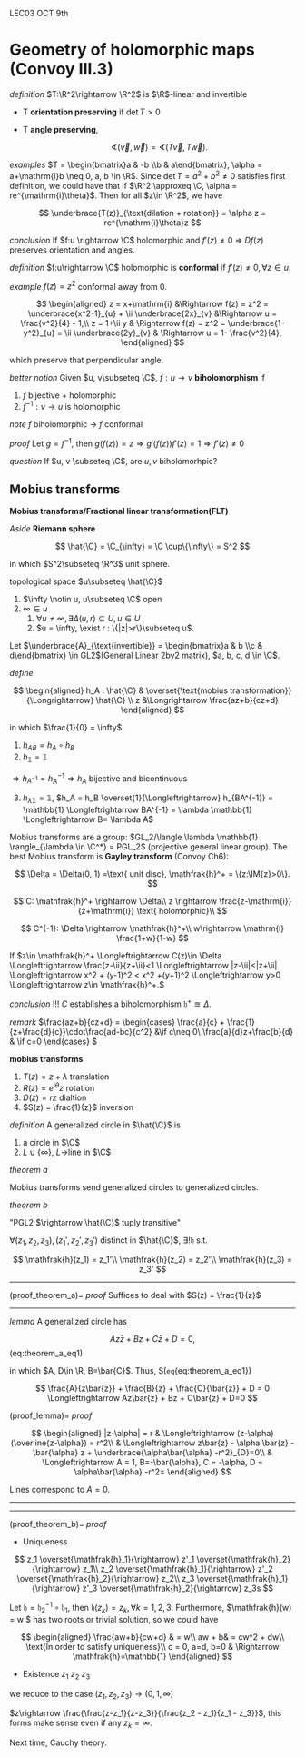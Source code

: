 LEC03 OCT 9th
# Geometry of holomorphic maps (Convoy III.3)


*definition*
$T:\R^2\rightarrow \R^2$ is $\R$-linear and invertible
- T **orientation preserving** if $\det{T}>0$
- T **angle preserving**,
    
    $$
    \sphericalangle(\vec{v}, \vec{w}) = \sphericalangle(T\vec{v}, T\vec{w}).
    $$

*examples*
$T = \begin{bmatrix}a & -b \\b & a\end{bmatrix}, \alpha = a+\mathrm{i}b \neq 0, a, b \in \R$. Since $\det{T} = a^2+b^2 \neq 0$ satisfies first definition, we could have that if $\R^2 \approxeq \C, \alpha = re^{\mathrm{i}\theta}$. Then for all $z\in \R^2$, we have

$$
\underbrace{T(z)}_{\text{dilation + rotation}} = \alpha z = re^{\mathrm{i}\theta}z
$$ 

*conclusion*
If $f:u \rightarrow \C$ holomorphic and $f'(z)\neq 0$ $\Rightarrow$ $Df(z)$ preserves orientation and angles.

*definition* $f:u\rightarrow \C$ holomorphic is **conformal** if $f'(z) \neq 0, \forall z\in u$.

*example*
$f(z) = z^2$ conformal away from 0.

$$
\begin{aligned}
    z = x+\mathrm{i}  &\Rightarrow f(z) = z^2 = \underbrace{x^2-1}_{u} + \ii \underbrace{2x}_{v} &\Rightarrow u = \frac{v^2}{4} - 1,\\
    z = 1+\ii y & \Rightarrow f(z) = z^2 = \underbrace{1-y^2}_{u} = \ii \underbrace{2y}_{v} & \Rightarrow u = 1- \frac{v^2}{4},
\end{aligned}
$$

which preserve that perpendicular angle.

*better notion*
Given $u, v\subseteq \C$, $f:u\rightarrow v$ **biholomorphism** if 
1. $f$ bijective + holomorphic
2. $f^{-1}: v\rightarrow u$ is holomorphic 

*note*
$f$ biholomorphic $\rightarrow$ $f$ conformal

*proof*
Let $g = f^{-1}$, then $g(f(z)) = z \Rightarrow g'(f(z))f'(z) = 1\Rightarrow f'(z)\neq0$

*question*
If $u, v \subseteq \C$, are $u, v$ biholomorhpic?

## Mobius transforms

**Mobius transforms/Fractional linear transformation(FLT)**

*Aside*
**Riemann sphere** 

$$
\hat{\C} = \C_{\infty} = \C \cup\{\infty\} = S^2
$$

in which $S^2\subseteq \R^3$ unit sphere.

topological space $u\subseteq \hat{\C}$
1. $\infty \notin u, u\subseteq \C$ open
2. $\infty \in u$
   1. $\forall u \neq \infty, \exists \Delta(u, r) \subseteq U, u\in U$
   2. $u = \infty, \exist r : \{|z|>r\}\subseteq u$.

Let $\underbrace{A}_{\text{invertible}} = \begin{bmatrix}a & b \\c & d\end{bmatrix} \in GL2$(General Linear 2by2 matrix), $a, b, c, d \in \C$.

*define*

$$
\begin{aligned}
    h_A : \hat{\C} & \overset{\text{mobius transformation}}{\Longrightarrow} \hat{\C} \\
    z &\Longrightarrow \frac{az+b}{cz+d}
\end{aligned}
$$

in which $\frac{1}{0} = \infty$.


1. $h_{AB} = h_A\circ h_B$
2. $h_\mathbb{1} =  \mathbb{1}$

$\Rightarrow h_{A^{-1}} = h_A^{-1} \Rightarrow h_A$ bijective and bicontinuous

3. $h_{\lambda \mathbb{1}} = \mathbb{1}$, $h_A = h_B \overset{1}{\Longleftrightarrow} h_{BA^{-1}} = \mathbb{1} \Longleftrightarrow BA^{-1} = \lambda \mathbb{1} \Longleftrightarrow B= \lambda A$

Mobius transforms are a group:
$GL_2/\langle \lambda \mathbb{1} \rangle_{\lambda \in \C^*} = PGL_2$ (projective general linear group). The best Mobius transform is **Gayley transform** (Convoy Ch6):

$$
\Delta = \Delta(0, 1) =\text{ unit disc}, \mathfrak{h}^+ = \{z:\IM{z}>0\}.
$$

$$
C: \mathfrak{h}^+ \rightarrow \Delta\\
z \rightarrow \frac{z-\mathrm{i}}{z+\mathrm{i}} \text{ holomorphic}\\
$$
 

$$
C^{-1}: \Delta \rightarrow \mathfrak{h}^+\\
w\rightarrow \mathrm{i} \frac{1+w}{1-w}
$$

If $z\in \mathfrak{h}^+ \Longleftrightarrow C(z)\in \Delta \Longleftrightarrow \frac{z-\ii}{z+\ii}<1 \Longleftrightarrow |z-\ii|<|z+\ii| \Longleftrightarrow x^2 + (y-1)^2 < x^2 +(y+1)^2  \Longleftrightarrow y>0 \Longleftrightarrow z\in \mathfrak{h}^+.$


*conclusion* !!!
$C$ establishes a biholomorphism $\mathfrak{h}^+ \approxeq \Delta$. 

*remark*
$\frac{az+b}{cz+d} = 
\begin{cases}
\frac{a}{c} + \frac{1}{z+\frac{d}{c}}\cdot\frac{ad-bc}{c^2} &\if c\neq 0\\
\frac{a}{d}z+\frac{b}{d} & \if c=0
\end{cases}
$


**mobius transforms**
1. $T(z) = z+\lambda$ translation
2. $R(z) = e^{\mathrm{i}\theta}z$ rotation
3. $D(z)=rz$ dialtion
4. $S(z) = \frac{1}{z}$ inversion

*definition* A generalized circle in $\hat{\C}$ is
1. a circle in $\C$
2. $L\cup\{\infty\}$, $L \rightarrow$line in $\C$

*theorem a*
<!-- :label: a -->
Mobius transforms send generalized circles to generalized circles.

*theorem b*
<!-- :label: b -->
"PGL2  $\rightarrow \hat{\C}$ tuply transitive"

$\forall (z_1, z_2, z_3), (z_1', z_2', z_3')$ distinct in $\hat{\C}$, $\exists ! \mathfrak{h}$ s.t. 

$$
\mathfrak{h}(z_1) = z_1'\\
\mathfrak{h}(z_2) = z_2'\\
\mathfrak{h}(z_3) = z_3'
$$

---
(proof_theorem_a)=
*proof*
Suffices to deal with $S(z) = \frac{1}{z}$

---
*lemma*
A generalized circle has 

$$
Az\bar{z} + Bz + C\bar{z} + D=0,
$$ (eq:theorem_a_eq1)

in which $A, D\in \R, B=\bar{C}$. Thus, S(`eq`{eq:theorem_a_eq1})

$$
\frac{A}{z\bar{z}} + \frac{B}{z} + \frac{C}{\bar{z}} + D = 0 \Longleftrightarrow Az\bar{z} + Bz + C\bar{z} + D=0
$$

(proof_lemma)=
*proof*

$$
\begin{aligned}
|z-\alpha| = r & \Longleftrightarrow (z-\alpha)(\overline{z-\alpha}) = r^2\\
& \Longleftrightarrow z\bar{z} - \alpha \bar{z} - \bar{\alpha} z + \underbrace{\alpha\bar{\alpha} -r^2}_{D}=0\\
& \Longleftrightarrow A = 1, B=-\bar{\alpha}, C = -\alpha, D = \alpha\bar{\alpha} -r^2=
\end{aligned}
$$

Lines correspond to $A=0$.

---

---
(proof_theorem_b)=
*proof*
- Uniqueness

$$
z_1 \overset{\mathfrak{h}_1}{\rightarrow} z'_1 \overset{\mathfrak{h}_2}{\rightarrow} z_1\\
z_2 \overset{\mathfrak{h}_1}{\rightarrow} z'_2 \overset{\mathfrak{h}_2}{\rightarrow} z_2\\
z_3 \overset{\mathfrak{h}_1}{\rightarrow} z'_3 \overset{\mathfrak{h}_2}{\rightarrow} z_3s
$$

Let $\mathfrak{h} = \mathfrak{h}_2^{-1}\circ \mathfrak{h}_1$, then $\mathfrak{h}(z_k) = z_k, \forall k=1, 2, 3$. Furthermore, $\mathfrak{h}(w) = w $ has two roots or trivial solution, so we could have

$$
\begin{aligned}
    \frac{aw+b}{cw+d} & = w\\
    aw + b& = cw^2 + dw\\
    \text{In order to satisfy uniqueness}\\
     c = 0, a=d, b=0 & \Rightarrow \mathfrak{h}=\mathbb{1}
\end{aligned}
$$

- Existence
$z_1$
$z_2$
$z_3$

we reduce to the case $(z_1, z_2, z_3) \rightarrow (0, 1, \infty)$

$z\rightarrow \frac{\frac{z-z_1}{z-z_3}}{\frac{z_2 - z_1}{z_1 - z_3}}$, this forms make sense even if any $z_k=\infty$.


Next time, Cauchy theory.